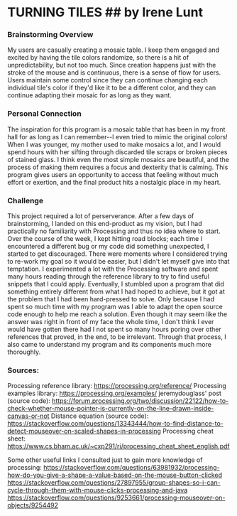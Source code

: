# TURNING TILES ## by Irene Lunt
### Brainstorming Overview 
My users are casually creating a mosaic table. I keep them engaged and excited by having the tile colors randomize, so there is a hit of unpredictability, but not too much. Since creation happens just with the stroke of the mouse and is continuous, there is a sense of flow for users. Users maintain some control since they can continue changing each individual tile's color if they'd like it to be a different color, and they can continue adapting their mosaic for as long as they want. 
### Personal Connection
The inspiration for this program is a mosaic table that has been in my front hall for as long as I can remember--I even tried to mimic the original colors! When I was younger, my mother used to make mosaics a lot, and I would spend hours with her sifting through discarded tile scraps or broken pieces of stained glass. I think even the most simple mosaics are beautiful, and the process of making them requires a focus and dexterity that is calming. This program gives users an opportunity to access that feeling without much effort or exertion, and the final product hits a nostalgic place in my heart. 
### Challenge
This project required a lot of perserverance. After a few days of brainstorming, I landed on this end-product as my vision, but I had practically no familiarity with Processing and thus no idea where to start. Over the course of the week, I kept hitting road blocks; each time I encountered a different bug or my code did something unexpected, I started to get discouraged. There were moments where I considered trying to re-work my goal so it would be easier, but I didn't let myself give into that temptation. I experimented a lot with the Processing software and spent many hours reading through the reference library to try to find useful snippets that I could apply. Eventually, I stumbled upon a program that did something entirely different from what I had hoped to achieve, but it got at the problem that I had been hard-pressed to solve. Only because I had spent so much time with my program was I able to adapt the open source code enough to help me reach a solution. Even though it may seem like the answer was right in front of my face the whole time, I don't think I ever would have gotten there had I not spent so many hours poring over other references that proved, in the end, to be irrelevant. Through that process, I also came to understand my program and its components much more thoroughly. 
### Sources: 
Processing reference library: https://processing.org/reference/
Processing examples library: https://processing.org/examples/
jeremydouglass' post (source code): https://forum.processing.org/two/discussion/22122/how-to-check-whether-mouse-pointer-is-currently-on-the-line-drawn-inside-canvas-or-not 
Distance equation (source code): https://stackoverflow.com/questions/13343444/how-to-find-distance-to-detect-mouseover-on-scaled-shapes-in-processing
Processing cheat sheet: https://www.cs.bham.ac.uk/~cxp291/ri/processing_cheat_sheet_english.pdf

Some other useful links I consulted just to gain more knowledge of processing: 
https://stackoverflow.com/questions/63981932/processing-how-do-you-give-a-shape-a-value-based-on-the-mouse-button-clicked
https://stackoverflow.com/questions/27897955/group-shapes-so-i-can-cycle-through-them-with-mouse-clicks-processing-and-java
https://stackoverflow.com/questions/9253661/processing-mouseover-on-objects/9254492
